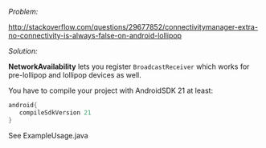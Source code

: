 *Problem:*

http://stackoverflow.com/questions/29677852/connectivitymanager-extra-no-connectivity-is-always-false-on-android-lollipop


*Solution:*

**NetworkAvailability** lets you register `BroadcastReceiver` which works for pre-lollipop and lollipop devices as well.    

You have to compile your project with AndroidSDK 21 at least:
```gradle
android{
   compileSdkVersion 21
}
```

See ExampleUsage.java 

